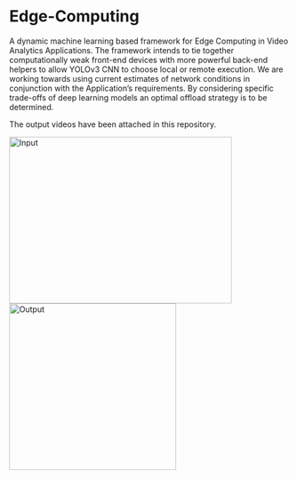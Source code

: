 # Edge-Computing

A dynamic machine learning based framework for Edge Computing in Video Analytics Applications. The framework intends to tie together computationally weak front-end devices with more powerful back-end helpers to allow YOLOv3 CNN to choose local or remote execution. We are working towards using current estimates of network conditions in conjunction with the Application’s requirements. By considering specific trade-offs of deep learning models an optimal offload strategy is to be determined.

The output videos have been attached in this repository.

<img src="https://sidharth-dinesh.github.io/assets/img/Input%20Capture.PNG" alt="Input" width="400" height="300">

<img src="https://sidharth-dinesh.github.io/assets/img/Output%20Capture.PNG" alt="Output" width="300" height="300">

